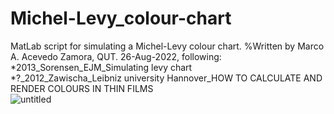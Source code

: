 # Michel-Levy_colour-chart
MatLab script for simulating a Michel-Levy colour chart. %Written by Marco A. Acevedo Zamora, QUT. 26-Aug-2022, following:<br/> 
  *2013_Sorensen_EJM_Simulating levy chart<br/>
  *?_2012_Zawischa_Leibniz university Hannover_HOW TO CALCULATE AND RENDER COLOURS IN THIN FILMS<br/>
![untitled](https://user-images.githubusercontent.com/61703106/187136526-fb36d2f0-33a1-40f0-bc7e-f223f107757b.png)
